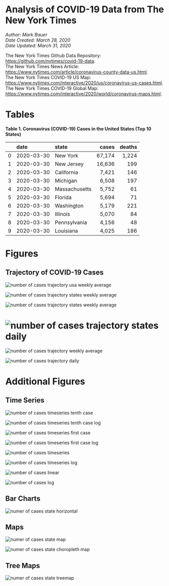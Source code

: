 # Analysis of COVID-19 Data from The New York Times

*Author: Mark Bauer*  
*Date Created: March 28, 2020*  
*Date Updated: March 31, 2020*

The New York Times Github Data Repository: https://github.com/nytimes/covid-19-data.   
The New York Times News Article: https://www.nytimes.com/article/coronavirus-county-data-us.html.  
The New York Times COVID-19 US Map: https://www.nytimes.com/interactive/2020/us/coronavirus-us-cases.html.   
The New York Times COVID-19 Global Map: https://www.nytimes.com/interactive/2020/world/coronavirus-maps.html.  


 

# Tables

**Table 1. Coronavirus (COVID-19) Cases in the United States (Top 10 States)**

|    | date       | state         | cases   | deaths   |
|---:|:-----------|:--------------|--------:|---------:|
|  0 | 2020-03-30 | New York      | 67,174  | 1,224    |
|  1 | 2020-03-30 | New Jersey    | 16,636  | 199      |
|  2 | 2020-03-30 | California    | 7,421   | 146      |
|  3 | 2020-03-30 | Michigan      | 6,508   | 197      |
|  4 | 2020-03-30 | Massachusetts | 5,752   | 61       |
|  5 | 2020-03-30 | Florida       | 5,694   | 71       |
|  6 | 2020-03-30 | Washington    | 5,179   | 221      |
|  7 | 2020-03-30 | Illinois      | 5,070   | 84       |
|  8 | 2020-03-30 | Pennsylvania  | 4,156   | 48       |
|  9 | 2020-03-30 | Louisiana     | 4,025   | 186      |  


# Figures

## Trajectory of COVID-19 Cases

![number of cases trajectory usa weekly average](figures/nyt-covid-19-usa-trajectory-weekly-plot.png)

![number of cases trajectory states weekly average](figures/nyt-covid-19-all-states-trajectory-weekly-plot-labels-xlimit-110.png)

![number of cases trajectory states weekly average](figures/nyt-covid-19-state-trajectory-weekly-plot.png)

![number of cases trajectory states daily](figures/nyt-covid-19-state-trajectory-daily-plot.png)    
=======

![number of cases trajectory weekly average](figures/nyt-covid-19-state-trajectory-weekly-plot.png)

![number of cases trajectory daily](figures/nyt-covid-19-state-trajectory-daily-plot.png)  


# Additional Figures

## Time Series

![number of cases timeseries tenth case](figures/nyt-covid-19-state-timeseries-tenth-case.png)

![number of cases timeseries tenth case log](figures/nyt-covid-19-state-timeseries-tenth-case-log.png)

![number of cases timeseries first case](figures/nyt-covid-19-state-timeseries-first-case.png)

![number of cases timeseries first case log](figures/nyt-covid-19-state-timeseries-first-case-log.png)

![number of cases timeseries](figures/nyt-covid-19-state-timeseries.png)

![number of cases timeseries log](figures/nyt-covid-19-state-timeseries-log.png)

![number of cases linear](figures/nyt-covid-19-data-linear.png)

![number of cases log](figures/nyt-covid-19-data-log.png)  


## Bar Charts

![numer of cases state horizontal](figures/nyt-covid-19-data-barh.png)


## Maps

![numer of cases state map](figures/nyt-covid-19-data-state-map.png)

![numer of cases state choropleth map ](figures/nyt-covid-19-data-state-map-choro.png)


## Tree Maps

![numer of cases state treemap](figures/nyt-covid-19-data-treemap.png)
